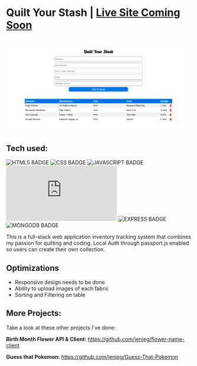# Quilt Your Stash | [Live Site Coming Soon]()

![Jenie | Software Engineer](/public/assets/sew-your-stash.png)

## Tech used: 
![HTML5 BADGE](https://img.shields.io/static/v1?label=|&message=HTML5&color=5a5a5a&style=flat&logo=html5) 
![CSS BADGE](https://img.shields.io/static/v1?label=|&message=CSS3&color=5a5a5a&style=flat&logo=css3) 
![JAVASCRIPT BADGE](https://img.shields.io/static/v1?label=|&message=JAVASCRIPT&color=5a5a5a&style=flat&logo=javascript) 
![NODE BADGE](https://img.shields.io/static/v1?label=|&message=NODE&color=5a5a5a&style=flat&logo=node.js) 
![EXPRESS BADGE](https://img.shields.io/static/v1?label=|&message=EXPRESS&color=5a5a5a&style=flat&logo=express) 
![MONGODB BADGE](https://img.shields.io/static/v1?label=|&message=MONGODB&color=5a5a5a&style=flat&logo=mongodb)

This is a full-stack web application inventory tracking system that combines my passion for quilting and coding. Local Auth through passport.js enabled so users can create their own collection.

## Optimizations
- Responsive design needs to be done
- Ability to upload images of each fabric
- Sorting and Filtering on table

## More Projects:

Take a look at these other projects I've done:

**Birth Month Flower API & Client:** https://github.com/jenieg/flower-name-client

**Guess that Pokemon:** https://github.com/jenieg/Guess-That-Pokemon